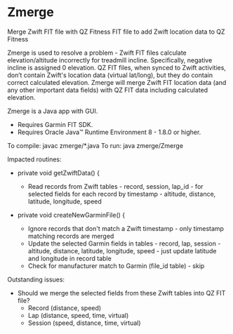 # Zmerge
Merge Zwift FIT file with QZ Fitness FIT file to add Zwift location data to QZ Fitness

Zmerge is used to resolve a problem - Zwift FIT files calculate elevation/altitude incorrectly for treadmill incline. Specifically, negative incline is assigned 0 elevation. QZ FIT files, when synced to Zwift activities, don’t contain Zwift's location data (virtual lat/long), but they do contain correct calculated elevation. Zmerge will merge Zwift FIT location data (and any other important data fields) with QZ FIT data including calculated elevation.

Zmerge is a Java app with GUI. 
- Requires Garmin FIT SDK.
- Requires Oracle Java™ Runtime Environment 8 - 1.8.0 or higher.

To compile: javac zmerge/*.java
To run: java zmerge/Zmerge

Impacted routines:

- private void getZwiftData() {     
  - Read records from Zwift tables - record, session, lap_id - for selected fields for each record by timestamp - altitude, distance, latitude, longitude, speed

- private void createNewGarminFile() {
  - Ignore records that don't match a Zwift timestamp - only timestamp matching records are merged
  - Update the selected Garmin fields in tables - record, lap, session - altitude, distance, latitude, longitude, speed - just update latitude and longitude in record table
  - Check for manufacturer match to Garmin (file_id table) - skip
  
Outstanding issues:

- Should we merge the selected fields from these Zwift tables into QZ FIT file?
  - Record (distance, speed)
  - Lap (distance, speed, time, virtual)
  - Session (speed, distance, time, virtual)
